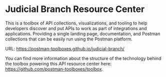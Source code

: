 # Judicial Branch Resource Center
This is a toolbox of API collections, visualizations, and tooling to help developers discover and put APIs to work as part of integrations and applications. Providing a single landing page, documentation, and Postman collections that can be easily run using the Postman platform.

URL: https://postman-toolboxes.github.io/judicial-branch/

You can find more information about the structure of the technology behind the toolbox powering this API resource center here: https://github.com/postman-toolboxes/toolbox.
